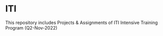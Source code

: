 # ITI

This repository includes Projects & Assignments of ITI Intensive Training Program (Q2-Nov-2022)
